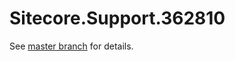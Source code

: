 # Sitecore.Support.362810

See [master branch](https://github.com/sitecoresupport/Sitecore.Support.362810) for details.